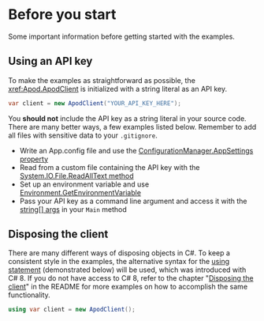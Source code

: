 # Before you start
Some important information before getting started with the examples.

## Using an API key
To make the examples as straightforward as possible, the <xref:Apod.ApodClient> is initialized with a string literal as an API key.
```cs
var client = new ApodClient("YOUR_API_KEY_HERE");
```
You **should not** include the API key as a string literal in your source code. There are many better ways, a few examples listed below. Remember to add all files with sensitive data to your `.gitignore`.
- Write an App.config file and use the [ConfigurationManager.AppSettings property](https://docs.microsoft.com/en-us/dotnet/api/system.configuration.configurationmanager.appsettings?viewFallbackFrom=netstandard-2.0)
- Read from a custom file containing the API key with the [System.IO.File.ReadAllText method](https://docs.microsoft.com/en-us/dotnet/api/system.io.file.readalltext?view=netstandard-2.0#System_IO_File_ReadAllText_System_String_)
- Set up an environment variable and use [Environment.GetEnvironmentVariable](https://docs.microsoft.com/en-us/dotnet/api/system.environment.getenvironmentvariable?view=netstandard-2.0)
- Pass your API key as a command line argument and access it with the [string\[\] args](https://docs.microsoft.com/en-us/dotnet/csharp/programming-guide/main-and-command-args/command-line-arguments) in your `Main` method


## Disposing the client
There are many different ways of disposing objects in C#. To keep a consistent style in the examples, the alternative syntax for the [using statement](https://docs.microsoft.com/en-us/dotnet/csharp/language-reference/keywords/using-statement) (demonstrated below) will be used, which was introduced with C# 8. If you do not have access to C# 8, refer to the chapter "[Disposing the client](https://github.com/LeMorrow/APOD.Net#disposing-the-client)" in the README for more examples on how to accomplish the same functionality.
```cs
using var client = new ApodClient();
```